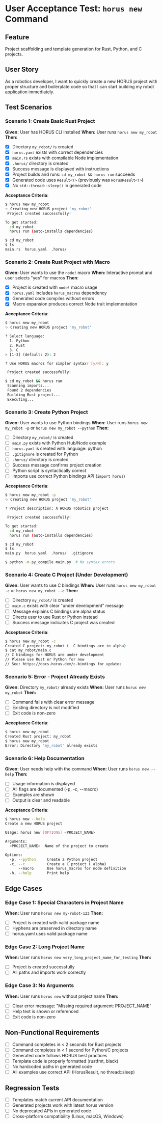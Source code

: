 # User Acceptance Test: `horus new` Command

## Feature
Project scaffolding and template generation for Rust, Python, and C projects.

## User Story
As a robotics developer, I want to quickly create a new HORUS project with proper structure and boilerplate code so that I can start building my robot application immediately.

## Test Scenarios

### Scenario 1: Create Basic Rust Project 
**Given:** User has HORUS CLI installed
**When:** User runs `horus new my_robot`
**Then:**
- [x] Directory `my_robot/` is created
- [x] `horus.yaml` exists with correct dependencies
- [x] `main.rs` exists with compilable Node implementation
- [x] `.horus/` directory is created
- [x] Success message is displayed with instructions
- [x] Project builds and runs: `cd my_robot && horus run` succeeds
- [x] Generated code uses `Result<T>` (previously was `HorusResult<T>`)
- [x] No `std::thread::sleep()` in generated code

**Acceptance Criteria:**
```bash
$ horus new my_robot
✨ Creating new HORUS project 'my_robot'
 Project created successfully!

To get started:
  cd my_robot
  horus run (auto-installs dependencies)

$ cd my_robot
$ ls
main.rs  horus.yaml  .horus/
```

### Scenario 2: Create Rust Project with Macro
**Given:** User wants to use the `node!` macro
**When:** Interactive prompt and user selects "yes" for macros
**Then:**
- [x] Project is created with `node!` macro usage
- [x] `horus.yaml` includes `horus_macros` dependency
- [x] Generated code compiles without errors
- [x] Macro expansion produces correct Node trait implementation

**Acceptance Criteria:**
```bash
$ horus new my_robot
✨ Creating new HORUS project 'my_robot'

? Select language:
  1. Python
  2. Rust
  3. C
> [1-3] (default: 2): 2

? Use HORUS macros for simpler syntax? [y/N]: y

 Project created successfully!

$ cd my_robot && horus run
 Scanning imports...
 Found 2 dependencies
 Building Rust project...
 Executing...
```

### Scenario 3: Create Python Project
**Given:** User wants to use Python bindings
**When:** User runs `horus new my_robot -p` or `horus new my_robot --python`
**Then:**
- [ ] Directory `my_robot/` is created
- [ ] `main.py` exists with Python Hub/Node example
- [ ] `horus.yaml` is created with language: python
- [ ] `.gitignore` is created for Python
- [ ] `.horus/` directory is created
- [ ] Success message confirms project creation
- [ ] Python script is syntactically correct
- [ ] Imports use correct Python bindings API (`import horus`)

**Acceptance Criteria:**
```bash
$ horus new my_robot -p
✨ Creating new HORUS project 'my_robot'

? Project description: A HORUS robotics project

 Project created successfully!

To get started:
  cd my_robot
  horus run (auto-installs dependencies)

$ cd my_robot
$ ls
main.py  horus.yaml  .horus/  .gitignore

$ python -m py_compile main.py  # No syntax errors
```

### Scenario 4: Create C Project (Under Development)
**Given:** User wants to use C bindings
**When:** User runs `horus new my_robot -c` or `horus new my_robot --c`
**Then:**
- [ ] Directory `my_robot/` is created
- [ ] `main.c` exists with clear "under development" message
- [ ] Message explains C bindings are alpha status
- [ ] Directs user to use Rust or Python instead
- [ ] Success message indicates C project was created

**Acceptance Criteria:**
```bash
$ horus new my_robot -c
Created C project: my_robot (  C bindings are in alpha)
$ cat my_robot/main.c
// C bindings for HORUS are under development
// Please use Rust or Python for now
// See: https://docs.horus.dev/c-bindings for updates
```

### Scenario 5: Error - Project Already Exists
**Given:** Directory `my_robot/` already exists
**When:** User runs `horus new my_robot`
**Then:**
- [ ] Command fails with clear error message
- [ ] Existing directory is not modified
- [ ] Exit code is non-zero

**Acceptance Criteria:**
```bash
$ horus new my_robot
Created Rust project: my_robot
$ horus new my_robot
Error: Directory 'my_robot' already exists
```

### Scenario 6: Help Documentation
**Given:** User needs help with the command
**When:** User runs `horus new --help`
**Then:**
- [ ] Usage information is displayed
- [ ] All flags are documented (-p, -c, --macro)
- [ ] Examples are shown
- [ ] Output is clear and readable

**Acceptance Criteria:**
```bash
$ horus new --help
Create a new HORUS project

Usage: horus new [OPTIONS] <PROJECT_NAME>

Arguments:
  <PROJECT_NAME>  Name of the project to create

Options:
  -p, --python     Create a Python project
  -c, --c          Create a C project ( alpha)
      --macro      Use horus_macros for node definition
  -h, --help       Print help
```

## Edge Cases

### Edge Case 1: Special Characters in Project Name
**When:** User runs `horus new my-robot-123`
**Then:**
- [ ] Project is created with valid package name
- [ ] Hyphens are preserved in directory name
- [ ] horus.yaml uses valid package name

### Edge Case 2: Long Project Name
**When:** User runs `horus new very_long_project_name_for_testing`
**Then:**
- [ ] Project is created successfully
- [ ] All paths and imports work correctly

### Edge Case 3: No Arguments
**When:** User runs `horus new` without project name
**Then:**
- [ ] Clear error message: "Missing required argument: PROJECT_NAME"
- [ ] Help text is shown or referenced
- [ ] Exit code is non-zero

## Non-Functional Requirements

- [ ] Command completes in < 2 seconds for Rust projects
- [ ] Command completes in < 1 second for Python/C projects
- [ ] Generated code follows HORUS best practices
- [ ] Template code is properly formatted (rustfmt, black)
- [ ] No hardcoded paths in generated code
- [ ] All examples use correct API (HorusResult, no thread::sleep)

## Regression Tests

- [ ] Templates match current API documentation
- [ ] Generated projects work with latest horus version
- [ ] No deprecated APIs in generated code
- [ ] Cross-platform compatibility (Linux, macOS, Windows)
